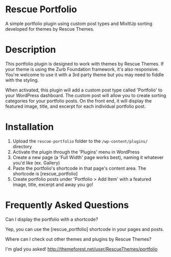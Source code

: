 Rescue Portfolio
================

A simple portfolio plugin using custom post types and MixItUp sorting developed for themes by Rescue Themes.

Description
================

This portfolio plugin is designed to work with themes by Rescue Themes. If your theme is using the Zurb Foundation framework, it's also responsive. You're welcome to use it with a 3rd party theme but you may need to fiddle with the styling.

When activated, this plugin will add a custom post type called 'Portfolio' to your WordPress dashboard. The custom post will allow you to create sorting categories for your portfolio posts. On the front end, it will display the featured image, title, and excerpt for each individual portfolio post.

Installation
================

1. Upload the `rescue-portfolio` folder to the `/wp-content/plugins/` directory
2. Activate the plugin through the 'Plugins' menu in WordPress
3. Create a new page (a 'Full Width' page works best), naming it whatever you'd like (ex. Gallery)
4. Paste the portfolio's shortcode in that page's content area. The shortcode is [rescue_portfolio]
5. Create portfolio posts under 'Portfolio > Add Item' with a featured image, title, excerpt and away you go!

Frequently Asked Questions
================

Can I display the portfolio with a shortcode?

Yep, you can use the [rescue_portfolio] shortcode in your pages and posts.

Where can I check out other themes and plugins by Rescue Themes?

I'm glad you asked! http://themeforest.net/user/RescueThemes/portfolio
